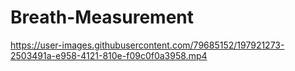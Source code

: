 # Breath-Measurement

https://user-images.githubusercontent.com/79685152/197921273-2503491a-e958-4121-810e-f09c0f0a3958.mp4
